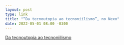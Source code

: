 ```yaml
---
layout: post
type: link
title: "“Da tecnoutopia ao tecnoniilismo”, no Nexo"
date: 2022-05-01 08:00 -0300
---
```

[Da tecnoutopia ao tecnoniilismo](https://www.nexojornal.com.br/especial/2022/04/30/Transformação-digital-da-tecnoutopia-ao-tecnoniilismo) 